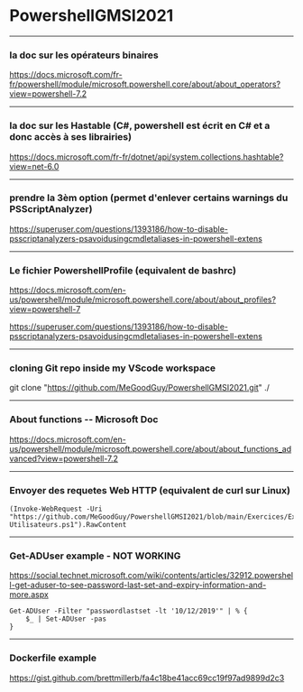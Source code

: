 # PowershellGMSI2021



---
### la doc sur les opérateurs binaires

https://docs.microsoft.com/fr-fr/powershell/module/microsoft.powershell.core/about/about_operators?view=powershell-7.2



---
### la doc sur les Hastable (C#, powershell est écrit en C# et a donc accès à ses librairies)

https://docs.microsoft.com/fr-fr/dotnet/api/system.collections.hashtable?view=net-6.0




---
### prendre la 3èm option (permet d'enlever certains warnings du PSScriptAnalyzer)

https://superuser.com/questions/1393186/how-to-disable-psscriptanalyzers-psavoidusingcmdletaliases-in-powershell-extens




---
### Le fichier PowershellProfile (equivalent de bashrc)
https://docs.microsoft.com/en-us/powershell/module/microsoft.powershell.core/about/about_profiles?view=powershell-7

https://superuser.com/questions/1393186/how-to-disable-psscriptanalyzers-psavoidusingcmdletaliases-in-powershell-extens

---
### cloning Git repo inside my VScode workspace
git clone "https://github.com/MeGoodGuy/PowershellGMSI2021.git" ./


---
### About functions  --  Microsoft Doc
https://docs.microsoft.com/en-us/powershell/module/microsoft.powershell.core/about/about_functions_advanced?view=powershell-7.2


---
### Envoyer des requetes Web HTTP (equivalent de curl sur Linux)
    (Invoke-WebRequest -Uri "https://github.com/MeGoodGuy/PowershellGMSI2021/blob/main/Exercices/ExosFunctions/Afficher-Utilisateurs.ps1").RawContent


---
### Get-ADUser example - NOT WORKING
https://social.technet.microsoft.com/wiki/contents/articles/32912.powershell-get-aduser-to-see-password-last-set-and-expiry-information-and-more.aspx

    Get-ADUser -Filter "passwordlastset -lt '10/12/2019'" | % {
        $_ | Set-ADUser -pas
    }



---
### Dockerfile example
https://gist.github.com/brettmillerb/fa4c18be41acc69cc19f97ad9899d2c3

